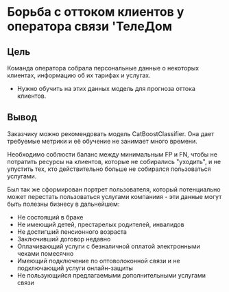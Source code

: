 # Борьба с оттоком клиентов у оператора связи 'ТелеДом
## Цель
Команда оператора собрала персональные данные о некоторых клиентах, информацию об их тарифах и услугах.
- Нужно обучить на этих данных модель для прогноза оттока клиентов.
## Вывод
Заказчику можно рекомендовать модель CatBoostClassifier. Она дает требуемые метрики и её обучение не занимает много времени.

Необходимо соблюсти баланс между минимальным FP и FN, чтобы не потратить ресурсы на клиентов, которые не собирались "уходить", и не упустить тех, кто действительно больше не собирался пользоваться услугами.

Был так же сформирован портрет пользователя, который потенциально может перестать пользоваться услугами компаниия - эти данные могут быть полезны бизнесу в дальнейшем:
- Не состоящий в браке
- Не имеющий детей, престарелых родителей, инвалидов
- Не достигший пенсионного возраста
- Заключивший договор недавно
- Оплачивающий услуги с безналичной оплатой электронными чеками помесячно
- Имеющий подключение по оптоволоконной связи и не подключающий услуги онлайн-защиты
- Не пользующийся предлагаемыми дополнительными услугами связи
